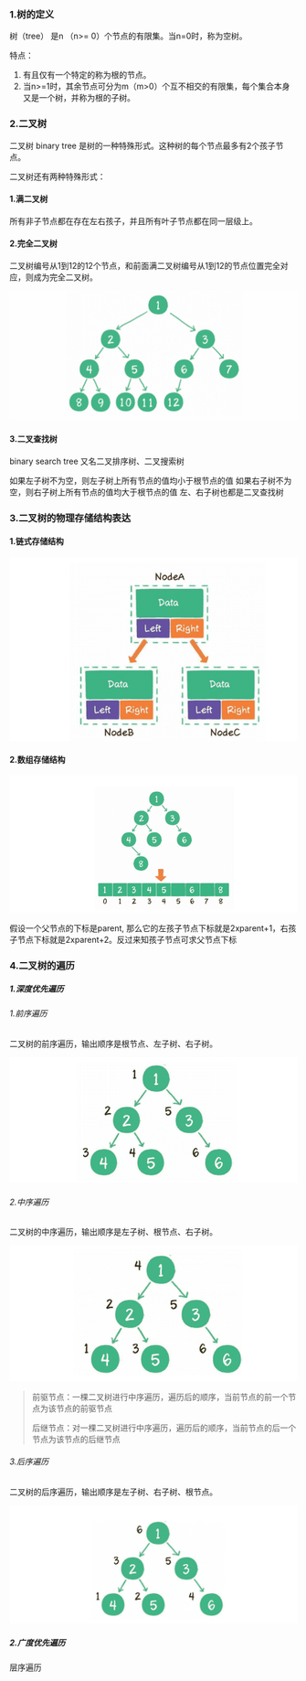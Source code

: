 

### 1.树的定义

树（tree） 是n （n>= 0）个节点的有限集。当n=0时，称为空树。

特点：

1. 有且仅有一个特定的称为根的节点。
2. 当n>=1时，其余节点可分为m（m>0）个互不相交的有限集，每个集合本身又是一个树，并称为根的子树。

### 2.二叉树

二叉树 binary tree 是树的一种特殊形式。这种树的每个节点最多有2个孩子节点。

二叉树还有两种特殊形式：

#### 1.满二叉树

所有非子节点都在存在左右孩子，并且所有叶子节点都在同一层级上。

#### 2.完全二叉树

二叉树编号从1到12的12个节点，和前面满二叉树编号从1到12的节点位置完全对应，则成为完全二叉树。

![image-20201211143747583](../../image/image-20201211143747583.png)

#### 3.二叉查找树 

binary search tree 又名二叉排序树、二叉搜索树

如果左子树不为空，则左子树上所有节点的值均小于根节点的值
如果右子树不为空，则右子树上所有节点的值均大于根节点的值
左、右子树也都是二叉查找树

### 3.二叉树的物理存储结构表达

#### 1.链式存储结构

![image-20201211144008196](../../image/image-20201211144008196.png)

#### 2.数组存储结构

![image-20201211144513755](../../image/image-20201211144513755.png)

假设一个父节点的下标是parent, 那么它的左孩子节点下标就是2xparent+1，右孩子节点下标就是2xparent+2。反过来知孩子节点可求父节点下标

### 4.二叉树的遍历

##### 1.深度优先遍历 

###### 1.前序遍历

二叉树的前序遍历，输出顺序是根节点、左子树、右子树。 

![image-20201213233946855](../../image/image-20201213233946855.png)

###### 2.中序遍历

二叉树的中序遍历，输出顺序是左子树、根节点、右子树。 

![image-20201213234000380](../../image/image-20201213234000380.png)

> 前驱节点：一棵二叉树进行中序遍历，遍历后的顺序，当前节点的前一个节点为该节点的前驱节点
>
> 后继节点：对一棵二叉树进行中序遍历，遍历后的顺序，当前节点的后一个节点为该节点的后继节点

###### 3.后序遍历

二叉树的后序遍历，输出顺序是左子树、右子树、根节点。

![image-20201213234209278](../../image/image-20201213234209278.png)

##### 2.广度优先遍历

层序遍历































